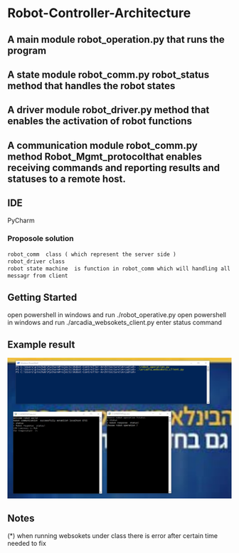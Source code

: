 # Robot-Controller-Architecture
## A main module  robot_operation.py that runs the program
## A state module robot_comm.py robot_status method  that handles the robot states
## A driver module robot_driver.py method that enables the activation of robot functions
## A communication module robot_comm.py  method  Robot_Mgmt_protocolthat enables receiving commands and reporting results and statuses to a remote host.

## IDE 
   PyCharm
	 
	
		
### Proposole solution
    robot_comm  class ( which represent the server side )
    robot_driver class
    robot state machine  is function in robot_comm which will handling all messagr from client 

## Getting Started
open powershell in  windows  and run ./robot_operative.py 
open powershell in  windows  and run ./arcadia_websokets_client.py enter  status command 
## Example result 
![](/images/view_wesokets.PNG)
## Notes
 (*)  when running websokets  under class there is error  after certain time  needed to  fix 

